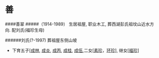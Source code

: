 # 善

####善翠<a name="善趣"></a>
#####（1914-1989） 生居祖屋, 职业木工, 葬西湖彭氏祖坟山近水方向. 配刘氏(福珍生母)

######刘氏(?-1997) 葬祖屋东侧山坡

+ 下育五子[[成林](chapter2.md#成林), [成炎](chapter2.md#成炎), [成丙](chapter2.md#成丙), [成桂](chapter2.md#成桂), [成伍](chapter2.md#成伍),二女[[素珍](chapter2x.md#素珍)，[环珍](chapter2x.md#环珍)], 继女[[福珍](chapter2x#福珍)]
